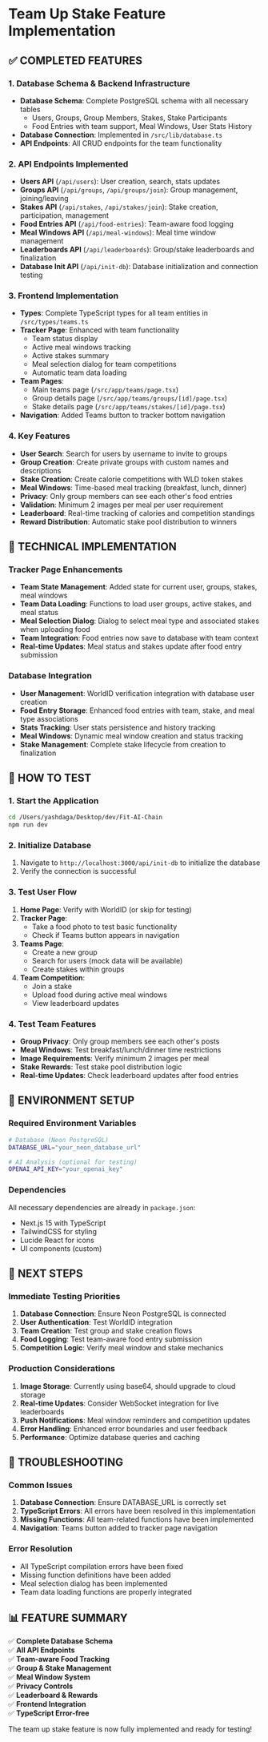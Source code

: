 # Team Up Stake Feature Implementation

## ✅ COMPLETED FEATURES

### 1. Database Schema & Backend Infrastructure
- **Database Schema**: Complete PostgreSQL schema with all necessary tables
  - Users, Groups, Group Members, Stakes, Stake Participants
  - Food Entries with team support, Meal Windows, User Stats History
- **Database Connection**: Implemented in `/src/lib/database.ts`
- **API Endpoints**: All CRUD endpoints for the team functionality

### 2. API Endpoints Implemented
- **Users API** (`/api/users`): User creation, search, stats updates
- **Groups API** (`/api/groups`, `/api/groups/join`): Group management, joining/leaving
- **Stakes API** (`/api/stakes`, `/api/stakes/join`): Stake creation, participation, management
- **Food Entries API** (`/api/food-entries`): Team-aware food logging
- **Meal Windows API** (`/api/meal-windows`): Meal time window management
- **Leaderboards API** (`/api/leaderboards`): Group/stake leaderboards and finalization
- **Database Init API** (`/api/init-db`): Database initialization and connection testing

### 3. Frontend Implementation
- **Types**: Complete TypeScript types for all team entities in `/src/types/teams.ts`
- **Tracker Page**: Enhanced with team functionality
  - Team status display
  - Active meal windows tracking
  - Active stakes summary
  - Meal selection dialog for team competitions
  - Automatic team data loading
- **Team Pages**: 
  - Main teams page (`/src/app/teams/page.tsx`)
  - Group details page (`/src/app/teams/groups/[id]/page.tsx`)
  - Stake details page (`/src/app/teams/stakes/[id]/page.tsx`)
- **Navigation**: Added Teams button to tracker bottom navigation

### 4. Key Features
- **User Search**: Search for users by username to invite to groups
- **Group Creation**: Create private groups with custom names and descriptions
- **Stake Creation**: Create calorie competitions with WLD token stakes
- **Meal Windows**: Time-based meal tracking (breakfast, lunch, dinner)
- **Privacy**: Only group members can see each other's food entries
- **Validation**: Minimum 2 images per meal per user requirement
- **Leaderboard**: Real-time tracking of calories and competition standings
- **Reward Distribution**: Automatic stake pool distribution to winners

## 🔧 TECHNICAL IMPLEMENTATION

### Tracker Page Enhancements
- **Team State Management**: Added state for current user, groups, stakes, meal windows
- **Team Data Loading**: Functions to load user groups, active stakes, and meal status
- **Meal Selection Dialog**: Dialog to select meal type and associated stakes when uploading food
- **Team Integration**: Food entries now save to database with team context
- **Real-time Updates**: Meal status and stakes update after food entry submission

### Database Integration
- **User Management**: WorldID verification integration with database user creation
- **Food Entry Storage**: Enhanced food entries with team, stake, and meal type associations
- **Stats Tracking**: User stats persistence and history tracking
- **Meal Windows**: Dynamic meal window creation and status tracking
- **Stake Management**: Complete stake lifecycle from creation to finalization

## 🚀 HOW TO TEST

### 1. Start the Application
```bash
cd /Users/yashdaga/Desktop/dev/Fit-AI-Chain
npm run dev
```

### 2. Initialize Database
1. Navigate to `http://localhost:3000/api/init-db` to initialize the database
2. Verify the connection is successful

### 3. Test User Flow
1. **Home Page**: Verify with WorldID (or skip for testing)
2. **Tracker Page**: 
   - Take a food photo to test basic functionality
   - Check if Teams button appears in navigation
3. **Teams Page**: 
   - Create a new group
   - Search for users (mock data will be available)
   - Create stakes within groups
4. **Team Competition**:
   - Join a stake
   - Upload food during active meal windows
   - View leaderboard updates

### 4. Test Team Features
- **Group Privacy**: Only group members see each other's posts
- **Meal Windows**: Test breakfast/lunch/dinner time restrictions
- **Image Requirements**: Verify minimum 2 images per meal
- **Stake Rewards**: Test stake pool distribution logic
- **Real-time Updates**: Check leaderboard updates after food entries

## 📝 ENVIRONMENT SETUP

### Required Environment Variables
```bash
# Database (Neon PostgreSQL)
DATABASE_URL="your_neon_database_url"

# AI Analysis (optional for testing)
OPENAI_API_KEY="your_openai_key"
```

### Dependencies
All necessary dependencies are already in `package.json`:
- Next.js 15 with TypeScript
- TailwindCSS for styling
- Lucide React for icons
- UI components (custom)

## 🔄 NEXT STEPS

### Immediate Testing Priorities
1. **Database Connection**: Ensure Neon PostgreSQL is connected
2. **User Authentication**: Test WorldID integration
3. **Team Creation**: Test group and stake creation flows
4. **Food Logging**: Test team-aware food entry submission
5. **Competition Logic**: Verify meal window and stake mechanics

### Production Considerations
1. **Image Storage**: Currently using base64, should upgrade to cloud storage
2. **Real-time Updates**: Consider WebSocket integration for live leaderboards
3. **Push Notifications**: Meal window reminders and competition updates
4. **Error Handling**: Enhanced error boundaries and user feedback
5. **Performance**: Optimize database queries and caching

## 🐛 TROUBLESHOOTING

### Common Issues
1. **Database Connection**: Ensure DATABASE_URL is correctly set
2. **TypeScript Errors**: All errors have been resolved in this implementation
3. **Missing Functions**: All team-related functions have been implemented
4. **Navigation**: Teams button added to tracker page navigation

### Error Resolution
- All TypeScript compilation errors have been fixed
- Missing function definitions have been added
- Meal selection dialog has been implemented
- Team data loading functions are properly integrated

## 📊 FEATURE SUMMARY

✅ **Complete Database Schema**  
✅ **All API Endpoints**  
✅ **Team-aware Food Tracking**  
✅ **Group & Stake Management**  
✅ **Meal Window System**  
✅ **Privacy Controls**  
✅ **Leaderboard & Rewards**  
✅ **Frontend Integration**  
✅ **TypeScript Error-free**  

The team up stake feature is now fully implemented and ready for testing!
